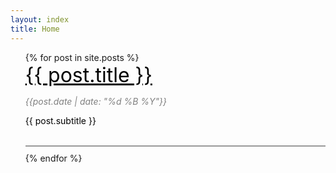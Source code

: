 ```yaml
---
layout: index
title: Home
---
```


<ul style="list-style-type: none;">
{% for post in site.posts %}
<li style = "border-bottom: 2px solid #999; margin-bottom: 10px;">
    <a href="{{ post.url }}" style="text-decoration: none; font-size: 2rem; color: black;">  
      <span style="text-decoration: underline;">{{ post.title }}</span>
    </a>
    <br>
    <p style = "color: grey; font-style : italic;">{{post.date | date: "%d %B %Y"}}</p>
     <p class="message"> <a href="{{ post.url }}" style="text-decoration: none; color: black;">{{ post.subtitle }} </a></p>
    <br>
</li>
{% endfor %}
</ul>

